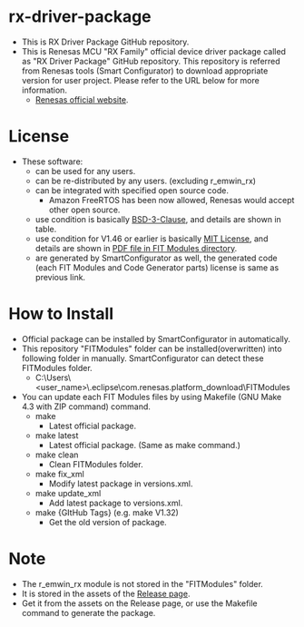 # rx-driver-package
- This is RX Driver Package GitHub repository.
- This is Renesas MCU "RX Family" official device driver package called as "RX Driver Package" GitHub repository. This repository is referred from Renesas tools (Smart Configurator) to download appropriate version for user project. Please refer to the URL below for more information.
  - [Renesas official website](https://www.renesas.com/products/software-tools/software-os-middleware-driver/software-package/rx-driver-package.html).

# License
- These software:
  - can be used for any users.
  - can be re-distributed by any users. (excluding r_emwin_rx)
  - can be integrated with specified open source code. 
      - Amazon FreeRTOS has been now allowed, Renesas would accept other open source.
  - use condition is basically [BSD-3-Clause](https://github.com/renesas/rx-driver-package/blob/master/LICENSE.md), and details are shown in table.
  - use condition for V1.46 or earlier is basically [MIT License](https://github.com/renesas/rx-driver-package/blob/V1.46/LICENSE), and details are shown in [PDF file in FIT Modules directory](https://github.com/renesas/rx-driver-package/tree/V1.46/doc/license).
  - are generated by SmartConfigurator as well, the generated code (each FIT Modules and Code Generator parts) license is same as previous link.

# How to Install
- Official package can be installed by SmartConfigurator in automatically.
- This repository "FITModules" folder can be installed(overwritten) into following folder in manually. SmartConfigurator can detect these FITModules folder.
    - C:\Users\\<user_name>\\.eclipse\com.renesas.platform_download\FITModules
- You can update each FIT Modules files by using Makefile (GNU Make 4.3 with ZIP command) command.
    - make
        - Latest official package.
    - make latest
        - Latest official package. (Same as make command.)
    - make clean
        - Clean FITModules folder.
    - make fix_xml
        - Modify latest package in versions.xml. 
    - make update_xml
        - Add latest package to versions.xml. 
    - make {GItHub Tags} (e.g. make V1.32)
        - Get the old version of package. 

# Note
- The r_emwin_rx module is not stored in the "FITModules" folder.
- It is stored in the assets of the [Release page](https://github.com/renesas/rx-driver-package/releases).
- Get it from the assets on the Release page, or use the Makefile command to generate the package.
